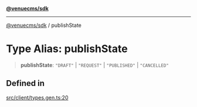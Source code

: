 [**@venuecms/sdk**](../README.md)

***

[@venuecms/sdk](../README.md) / publishState

# Type Alias: publishState

> **publishState**: `"DRAFT"` \| `"REQUEST"` \| `"PUBLISHED"` \| `"CANCELLED"`

## Defined in

[src/client/types.gen.ts:20](https://github.com/venuecms/sdk/blob/8a6c84653ba60be7399cb6d469978abeb0f847f0/src/client/types.gen.ts#L20)
